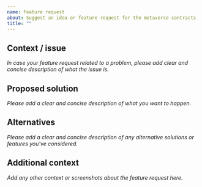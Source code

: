 ```yaml
---
name: Feature request
about: Suggest an idea or feature request for the metaverse contracts
title: ""
---
```


## Context / issue

_In case your feature request related to a problem, please add clear and concise description of what the issue is._

## Proposed solution

_Please add a clear and concise description of what you want to happen._

## Alternatives

_Please add a clear and concise description of any alternative solutions or features you've considered._

## Additional context

_Add any other context or screenshots about the feature request here._
